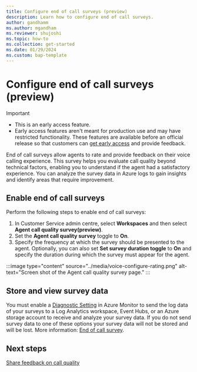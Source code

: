```yaml
---
title: Configure end of call surveys (preview)
description: Learn how to configure end of call surveys.
author: gandhamm
ms.author: mgandham
ms.reviewer: shujoshi
ms.topic: how-to
ms.collection: get-started 
ms.date: 01/29/2024
ms.custom: bap-template 
---
```


# Configure end of call surveys (preview)

> [!Important]
> - This is an early access feature. 
> - Early access features aren't meant for production use and may have restricted functionality. These features are available before an official release so that customers can [get early access](/power-platform/admin/opt-in-early-access-updates) and provide feedback.

End of call surveys allow agents to rate and provide feedback on their voice calling experience. This survey helps you evaluate call quality beyond technical factors, enabling you to understand if the agent had a satisfactory experience. You can analyze the survey data in Azure logs to gain insights and identify areas that require improvement.

## Enable end of call surveys

Perform the following steps to enable end of call surveys:

1. In Customer Service admin centre, select **Workspaces** and then select **Agent call quality survey(preview)**.
2. Set the **Agent call quality survey** toggle to **On**.
3. Specify the frequency at which the survey should be presented to the agent. Optionally, you can also set **Set survey duration toggle** to **On** and specify the duration during which the survey must appear for the agent.


:::image type="content" source="../media/voice-configure-rating.png" alt-text="Screen shot of the Agent call quality survey page." :::

## Store and view survey data
You must enable a [Diagnostic Setting](/azure/communication-services/concepts/analytics/enable-logging) in Azure Monitor to send the log data of your surveys to a Log Analytics workspace, Event Hubs, or an Azure storage account to receive and analyze your survey data. If you do not send survey data to one of these options your survey data will not be stored and will be lost. More information: [End of call survey](/azure/communication-services/concepts/analytics/logs/end-of-call-survey-logs).

## Next steps

[Share feedback on call quality](../use/voice-channel-agent-experience.md#share-feedback-on-call-quality-preview)
